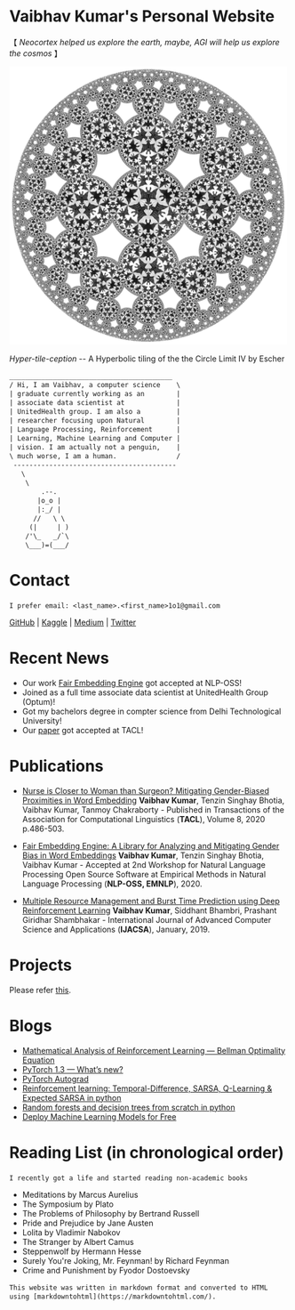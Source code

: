 # Vaibhav Kumar's Personal Website
【 *Neocortex helped us explore the earth, maybe, AGI will help us explore the cosmos* 】

<img src="asset/tiling.png" alt="hyperbolic tiling" style="width:500px;"/>


*Hyper-tile-ception* -- A Hyperbolic tiling of the the Circle Limit IV by Escher

``` 
_________________________________________ 
/ Hi, I am Vaibhav, a computer science    \
| graduate currently working as an        |
| associate data scientist at             |
| UnitedHealth group. I am also a         |
| researcher focusing upon Natural        |
| Language Processing, Reinforcement      |
| Learning, Machine Learning and Computer |
| vision. I am actually not a penguin,    |
\ much worse, I am a human.               /
 ----------------------------------------- 
   \
    \
        .--.
       |o_o |
       |:_/ |
      //   \ \
     (|     | )
    /'\_   _/`\
    \___)=(___/
```

# Contact
`I prefer email: <last_name>.<first_name>1o1@gmail.com`

[GitHub](https://github.com/TimeTraveller-San/) | [Kaggle](https://www.kaggle.com/timetraveller98) | [Medium](https://medium.com/@timetraveller1998) | [Twitter](https://twitter.com/timetravellertt)


# Recent News
- Our work [Fair Embedding Engine](https://github.com/FEE-Fair-Embedding-Engine/FEE) got accepted at NLP-OSS! 
- Joined as a full time associate data scientist at UnitedHealth Group (Optum)! 
- Got my bachelors degree in compter science from Delhi Technological University!
- Our [paper](https://www.mitpressjournals.org/doi/full/10.1162/tacl_a_00327) got accepted at TACL! 

# Publications

- [Nurse is Closer to Woman than Surgeon? Mitigating Gender-Biased Proximities in Word Embedding](https://www.mitpressjournals.org/doi/full/10.1162/tacl_a_00327)
**Vaibhav Kumar**, Tenzin Singhay Bhotia, Vaibhav Kumar, Tanmoy  Chakraborty - Published in Transactions of the Association for Computational Linguistics (**TACL**), Volume 8, 2020 p.486-503.

- [Fair Embedding Engine: A Library for Analyzing and Mitigating Gender Bias in Word Embeddings](https://github.com/FEE-Fair-Embedding-Engine/FEE)
**Vaibhav Kumar**, Tenzin Singhay Bhotia, Vaibhav Kumar - Accepted at 2nd Workshop for Natural Language Processing Open Source Software at Empirical Methods in Natural Language Processing (**NLP-OSS, EMNLP**), 2020.

- [Multiple Resource Management and Burst Time Prediction using Deep Reinforcement Learning](http://journals.theired.org/journals/paper/details/10449.html)
**Vaibhav Kumar**, Siddhant Bhambri, Prashant Giridhar Shambhakar - International Journal of Advanced Computer Science and Applications (**IJACSA**), January, 2019.


# Projects
Please refer [this](https://github.com/TimeTraveller-San/Work-Compilation/blob/master/README.md).


# Blogs
- [Mathematical Analysis of Reinforcement Learning — Bellman Optimality Equation](https://towardsdatascience.com/mathematical-analysis-of-reinforcement-learning-bellman-equation-ac9f0954e19f)
- [PyTorch 1.3 — What’s new?](https://towardsdatascience.com/pytorch-v1-3-whats-new-79595c14971e)
- [PyTorch Autograd](https://towardsdatascience.com/pytorch-autograd-understanding-the-heart-of-pytorchs-magic-2686cd94ec95)
- [Reinforcement learning: Temporal-Difference, SARSA, Q-Learning & Expected SARSA in python](https://towardsdatascience.com/reinforcement-learning-temporal-difference-sarsa-q-learning-expected-sarsa-on-python-9fecfda7467e)
- [Random forests and decision trees from scratch in python](https://towardsdatascience.com/random-forests-and-decision-trees-from-scratch-in-python-3e4fa5ae4249)
- [Deploy Machine Learning Models for Free](https://medium.com/analytics-vidhya/how-to-deploy-simple-machine-learning-models-for-free-56cdccc62b8d)


# Reading List (in chronological order)
```I recently got a life and started reading non-academic books```

- Meditations by Marcus Aurelius
- The Symposium by Plato
- The Problems of Philosophy by Bertrand Russell
- Pride and Prejudice by Jane Austen
- Lolita by Vladimir Nabokov
- The Stranger by Albert Camus
- Steppenwolf by Hermann Hesse
- Surely You're Joking, Mr. Feynman! by Richard Feynman
- Crime and Punishment by Fyodor Dostoevsky



```
This website was written in markdown format and converted to HTML using [markdowntohtml](https://markdowntohtml.com/).
``` 